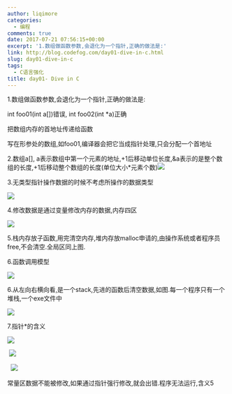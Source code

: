 ```yaml
---
author: liqimore
categories:
  - 编程
comments: true
date: 2017-07-21 07:56:15+00:00
excerpt: '1.数组做函数参数,会退化为一个指针,正确的做法是:'
link: http://blog.codefog.com/day01-dive-in-c.html
slug: day01-dive-in-c
tags:
  - C语言强化
title: day01- Dive in C
---
```



1.数组做函数参数,会退化为一个指针,正确的做法是:

int foo01(int a[])错误, int foo02(int *a)正确

把数组内存的首地址传递给函数

写在形参处的数组,如foo01,编译器会把它当成指针处理,只会分配一个首地址 

2.数组a[], a表示数组中第一个元素的地址,+1后移动单位长度,&a表示的是整个数组的长度,+1后移动整个数组的长度(单位大小*元素个数)![](https://static.codefog.com/qiniu/old/2017/07/225eb3eb9d46179bfb465e5d7e03a4f2.png)

3.无类型指针操作数据的时候不考虑所操作的数据类型

![](https://static.codefog.com/qiniu/old/2017/07/074ae8802d9846b13d21b5f6385ee5d5.png)

4.修改数据是通过变量修改内存的数据,内存四区

![](https://static.codefog.com/qiniu/old/2017/07/8c29f4d57a138a000771f0c32b76c349.png)

5.栈内存放子函数,用完清空内存,堆内存放malloc申请的,由操作系统或者程序员free,不会清空.全局区同上图.

6.函数调用模型

![](https://static.codefog.com/qiniu/old/2017/07/5fdd690c8da77b8a7adea88eafdb12db.png)

6.从左向右横向看,是一个stack,先进的函数后清空数据,如图.每一个程序只有一个堆栈,一个exe文件中

![](https://static.codefog.com/qiniu/old/2017/07/c6ac2f92bc5db54f77302e26dc6d3897.png)

7.指针*的含义

![](https://static.codefog.com/qiniu/old/2017/07/6a494a6c0489a60ed220134f623088b2.png)

 ![](https://static.codefog.com/qiniu/old/2017/07/7f35e451f6a12559d7515d93967f4ca6.png)

  ![](https://static.codefog.com/qiniu/old/2017/07/461ad56686e9c7c0dfda188e0ec852f9.png)

常量区数据不能被修改,如果通过指针强行修改,就会出错.程序无法运行,含义5
